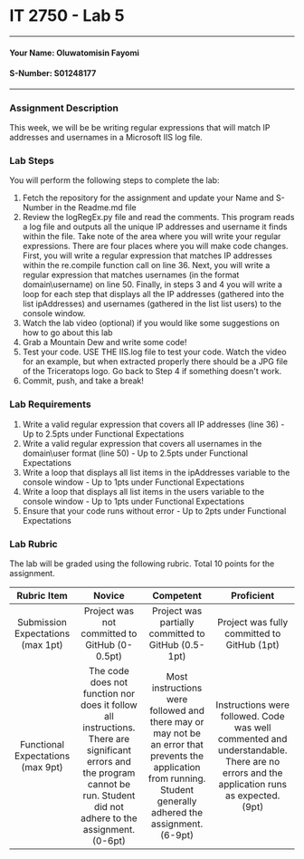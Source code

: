 # IT 2750 - Lab 5
___
#### Your Name: Oluwatomisin Fayomi
#### S-Number: S01248177
___
### Assignment Description
This week, we will be be writing regular expressions that will match IP addresses and usernames in a Microsoft IIS log file. 
### Lab Steps
You will perform the following steps to complete the lab:
1. Fetch the repository for the assignment and update your Name and S-Number in the Readme.md file
2. Review the logRegEx.py file and read the comments. This program reads a log file and outputs all the unique IP addresses and username it finds within the file. Take note of the area where you will write your regular expressions. There are four places where you will make code changes. First, you will write a regular expression that matches IP addresses within the re.compile function call on line 36. Next, you will write a regular expression that matches usernames (in the format domain\username) on line 50. Finally, in steps 3 and 4 you will write a loop for each step that displays all the IP addresses (gathered into the list ipAddresses) and usernames (gathered in the list list users) to the console window.
3. Watch the lab video (optional) if you would like some suggestions on how to go about this lab
4. Grab a Mountain Dew and write some code!
5. Test your code. USE THE IIS.log file to test your code. Watch the video for an example, but when extracted properly there should be a JPG file of the Triceratops logo. Go back to Step 4 if something doesn't work.
6. Commit, push, and take a break!
### Lab Requirements
1. Write a valid regular expression that covers all IP addresses (line 36) - Up to 2.5pts under Functional Expectations
2. Write a valid regular expression that covers all usernames in the domain\user format (line 50) - Up to 2.5pts under Functional Expectations
3. Write a loop that displays all list items in the ipAddresses variable to the console window - Up to 1pts under Functional Expectations
4. Write a loop that displays all list items in the users variable to the console window - Up to 1pts under Functional Expectations
5. Ensure that your code runs without error - Up to 2pts under Functional Expectations
### Lab Rubric
The lab will be graded using the following rubric. Total 10 points for the assignment.

| Rubric Item | Novice | Competent | Proficient |
|:---------------------------------:|:-----------------------------------------------------------------------------------------------------------------------------------------------------------------------------:|:------------------------------------------------------------------------------------------------------------------------------------------------------------------:|:---------------------------------------------------------------------------------------------------------------------------------------:|
| Submission Expectations (max 1pt) | Project was not committed to GitHub  (0-0.5pt) | Project was partially committed to GitHub (0.5-1pt) | Project was fully committed to GitHub (1pt) |
| Functional Expectations (max 9pt) | The code does not function nor does it follow all instructions. There are significant errors and the program cannot be run. Student did not adhere to the assignment. (0-6pt) | Most instructions were followed and there may or may not be an error that prevents the application from running. Student generally adhered the assignment. (6-9pt) | Instructions were followed. Code was well commented and understandable. There are no errors and the application runs as expected. (9pt) |
